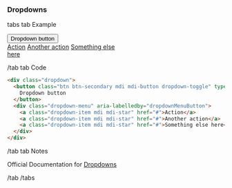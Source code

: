 ### Dropdowns

tabs
tab Example

<div class="dropdown">
  <button class="btn btn-secondary mdi mdi-button dropdown-toggle mdi mdi-home" type="button" id="dropdownMenuButton" data-toggle="dropdown" aria-haspopup="true" aria-expanded="false">Dropdown button</button>
  <div class="dropdown-menu" aria-labelledby="dropdownMenuButton" style="display:block;position:relative;float: none;width: 250px;">
    <a class="dropdown-item mdi mdi-star" href="#">Action</a>
    <a class="dropdown-item mdi mdi-star" href="#">Another action</a>
    <a class="dropdown-item mdi mdi-star" href="#">Something else here</a>
  </div>
</div>

/tab
tab Code

```html
<div class="dropdown">
  <button class="btn btn-secondary mdi mdi-button dropdown-toggle" type="button" id="dropdownMenuButton" data-toggle="dropdown" aria-haspopup="true" aria-expanded="false">
    Dropdown button
  </button>
  <div class="dropdown-menu" aria-labelledby="dropdownMenuButton">
    <a class="dropdown-item mdi mdi-star" href="#">Action</a>
    <a class="dropdown-item mdi mdi-star" href="#">Another action</a>
    <a class="dropdown-item mdi mdi-star" href="#">Something else here</a>
  </div>
</div>
```

/tab
tab Notes

Official Documentation for <a href="https://getbootstrap.com/docs/4.0/components/dropdown/" target="_blank">Dropdowns</a>

/tab
/tabs